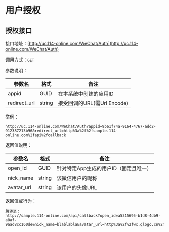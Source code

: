 # 用户授权

## 授权接口

接口地址：[http://uc.114-online.com/WeChat/Auth](http://uc.114-online.com/WeChat/Auth)

调用方式：`GET`

参数说明：

| 参数名 | 格式 | 备注 |
|-------|------|-----|
| appid | GUID | 在本系统中创建的应用ID |
| redirect_url | string | 接受回调的URL(需Url Encode) |

举例：

```
http://uc.114-online.com/WeChat/Auth?appid=9b61f74a-9164-4767-add2-912387213b96&redirect_url=http%3a%2f%2fsample.114-online.com%2fapi%2fcallback
```

返回值说明：

| 参数名 | 格式 | 备注 |
|-------|------|-----|
| open_id | GUID | 针对特定App生成的用户ID（固定且唯一） |
| nick_name | string | 该微信用户的昵称 |
| avatar_url | string | 该用户的头像URL |

返回值或行为：

```
跳转至：
http://sample.114-online.com/api/callback?open_id=a5315695-b1d8-4db9-a8af-9aad8cc160de&nick_name=blablabla&avatar_url=http%3a%2f%2fwx.qlogo.cn%2fmmopen%2fk8mFfEmdQe32bFJVaacSFdR1hANgYO9cRUMQJBIjZPSqP1ByhCHodYwibwuGwxaFP0x01JXUHKv5cSygGvXxOnQ%2f0
```